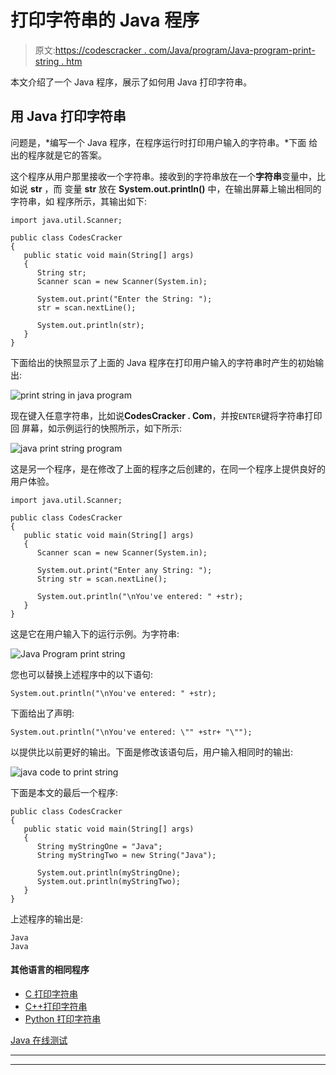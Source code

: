 # 打印字符串的 Java 程序

> 原文:[https://codescracker . com/Java/program/Java-program-print-string . htm](https://codescracker.com/java/program/java-program-print-string.htm)

本文介绍了一个 Java 程序，展示了如何用 Java 打印字符串。

## 用 Java 打印字符串

问题是，*编写一个 Java 程序，在程序运行时打印用户输入的字符串。*下面 给出的程序就是它的答案。

这个程序从用户那里接收一个字符串。接收到的字符串放在一个**字符串**变量中，比如说 **str** ，而 变量 **str** 放在 **System.out.println()** 中，在输出屏幕上输出相同的字符串，如 程序所示，其输出如下:

```
import java.util.Scanner;

public class CodesCracker
{
   public static void main(String[] args)
   {
      String str;
      Scanner scan = new Scanner(System.in);

      System.out.print("Enter the String: ");
      str = scan.nextLine();

      System.out.println(str);
   }
}
```

下面给出的快照显示了上面的 Java 程序在打印用户输入的字符串时产生的初始输出:

![print string in java program](../Images/6845c665512235877674c4cd9a5e10ee.png)

现在键入任意字符串，比如说**CodesCracker . Com**，并按`ENTER`键将字符串打印回 屏幕，如示例运行的快照所示，如下所示:

![java print string program](../Images/2f0dec8235bc25b9566ceeb8be45e96e.png)

这是另一个程序，是在修改了上面的程序之后创建的，在同一个程序上提供良好的用户体验。

```
import java.util.Scanner;

public class CodesCracker
{
   public static void main(String[] args)
   {
      Scanner scan = new Scanner(System.in);

      System.out.print("Enter any String: ");
      String str = scan.nextLine();

      System.out.println("\nYou've entered: " +str);
   }
}
```

这是它在用户输入下的运行示例。为字符串:

![Java Program print string](../Images/de64451af48368ef1ca100018c3c5581.png)

您也可以替换上述程序中的以下语句:

```
System.out.println("\nYou've entered: " +str);
```

下面给出了声明:

```
System.out.println("\nYou've entered: \"" +str+ "\"");
```

以提供比以前更好的输出。下面是修改该语句后，用户输入相同时的输出:

![java code to print string](../Images/0aa1a3a38a9d758d6a00027f84c3218f.png)

下面是本文的最后一个程序:

```
public class CodesCracker
{
   public static void main(String[] args)
   {
      String myStringOne = "Java";
      String myStringTwo = new String("Java");

      System.out.println(myStringOne);
      System.out.println(myStringTwo);
   }
}
```

上述程序的输出是:

```
Java
Java
```

#### 其他语言的相同程序

*   [C 打印字符串](/c/program/c-program-print-string.htm)
*   [C++打印字符串](/cpp/program/cpp-program-print-string.htm)
*   [Python 打印字符串](/python/program/python-program-print-string.htm)

[Java 在线测试](/exam/showtest.php?subid=1)

* * *

* * *